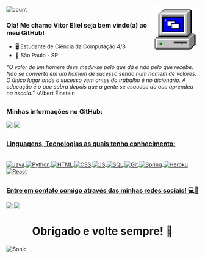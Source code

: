 ![count](https://komarev.com/ghpvc/?username=Omegalliax&color=brightgreen)
<img align="right" alt="PC Gif" src= "https://github.com/TheDudeThatCode/TheDudeThatCode/blob/master/Assets/PC.gif" width="125"/>
### Olá! Me chamo Vitor Eliel seja bem vindo(a) ao meu GitHub!         

- 🖥 Estudante de Ciência da Computação 4/8
- 🎈 São Paulo - SP

<em>"O valor de um homem deve medir-se pelo que dá e não pelo que recebe. Não se converta em um homem de sucesso senão num homem de valores. O único lugar onde o sucesso vem antes do trabalho é no dicionário. A educação é o que sobra depois que a gente se esquece do que aprendeu na escola."</em>
  -Albert Einstein
  
  ##

### Minhas informações no GitHub:
<div>
  <a href="https://github.com/Soulshattex">
  <img height="180em" src="https://github-stats-soulshattex.vercel.app/api?username=Soulshattex&show_icons=true&theme=chartreuse-dark&include_all_commits=true&count_private=true"/>
  <img height="180em" src="https://github-stats-soulshattex.vercel.app/api/top-langs/?username=Soulshattex&layout=compact&langs_count=7&theme=chartreuse-dark"/>
 </div>
  
  ##
  
### Linguagens, Tecnologias as quais tenho conhecimento:  
  <div style="display: inline_block"><br>
  <img align="center" alt="Java" height="30" width="80" src="https://img.shields.io/badge/Java-ED8B00?style=for-the-badge&logo=java&logoColor=white">
  <img align="center" alt="Python" height="30" width="80" src="https://img.shields.io/badge/Python-14354C?style=for-the-badge&logo=python&logoColor=white">
  <img align="center" alt="HTML" height="30" width="80" src="https://img.shields.io/badge/HTML5-E34F26?style=for-the-badge&logo=html5&logoColor=white">
  <img align="center" alt="CSS" height="30" width="80" src="https://img.shields.io/badge/CSS-239120?&style=for-the-badge&logo=css3&logoColor=white">
  <img align="center" alt="JS" height="30" width="80" src="https://img.shields.io/badge/JavaScript-F7DF1E?style=for-the-badge&logo=javascript&logoColor=black">
  <img align="center" alt="SQL" height="30" width="80" src="https://img.shields.io/badge/MySQL-00000F?style=for-the-badge&logo=mysql&logoColor=white"> 
  <img align="center" alt="Git" height="30" width="80" src="https://img.shields.io/badge/git-%23F05033.svg?style=for-the-badge&logo=git&logoColor=white">
  <img align="center" alt="Spring" height="30" width="80" src="https://img.shields.io/badge/Spring-6DB33F?style=for-the-badge&logo=spring&logoColor=white">
  <img align="center" alt="Heroku" height="30" width="80" src="https://img.shields.io/badge/Heroku-430098?style=for-the-badge&logo=heroku&logoColor=white">
  <img align="center" alt="React" height="30" width="80" src="https://img.shields.io/badge/React-20232A?style=for-the-badge&logo=react&logoColor=61DAFB">
</div>
   
  ##
  
  ### Entre em contato comigo através das minhas redes sociais! 💻📳
 <div> 
  <a href="https://www.instagram.com/vitor_ebf/" target="_blank"><img src="https://img.shields.io/badge/Instagram-E4405F?style=for-the-badge&logo=instagram&logoColor=white" target="_blank"></a>
  <a href="https://www.linkedin.com/in/vitor-eliel-b-916639220/" target="_blank"><img src="https://img.shields.io/badge/LinkedIn-0077B5?style=for-the-badge&logo=linkedin&logoColor=white" target="_blank"></a>
  <!--<a href="" target="_blank"><img src="https://img.shields.io/badge/Discord-7289DA?style=for-the-badge&logo=discord&logoColor=white" target="_blank"></a> -->
   
   ##
   <h1 align="center"> Obrigado e volte sempre! 👋</h1>
   <img align="center" alt="Sonic" width="847" src="https://media1.giphy.com/media/4SY40ExbxfyOyD91VI/giphy.gif?cid=ecf05e47q71gll530dg24isz0yx0h0iiqbdpr9cinapaozdx&rid=giphy.gif&ct=g">
   
   
   
   
   
   
   

